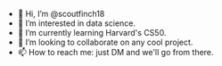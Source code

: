 - 👋 Hi, I’m @scoutfinch18
- 👀 I’m interested in data science.
- 🌱 I’m currently learning Harvard's CS50.
- 💞️ I’m looking to collaborate on any cool project.
- 📫 How to reach me: just DM and we'll go from there.

<!---
scoutfinch18/scoutfinch18 is a ✨ special ✨ repository because its `README.md` (this file) appears on your GitHub profile.
You can click the Preview link to take a look at your changes.
--->
